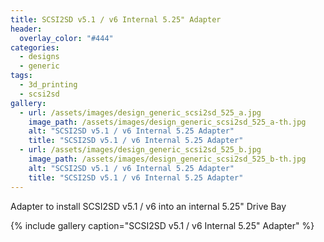```yaml
---
title: SCSI2SD v5.1 / v6 Internal 5.25" Adapter
header:
  overlay_color: "#444"
categories:
  - designs
  - generic
tags:
  - 3d_printing
  - scsi2sd
gallery:
  - url: /assets/images/design_generic_scsi2sd_525_a.jpg
    image_path: /assets/images/design_generic_scsi2sd_525_a-th.jpg
    alt: "SCSI2SD v5.1 / v6 Internal 5.25 Adapter"
    title: "SCSI2SD v5.1 / v6 Internal 5.25 Adapter"
  - url: /assets/images/design_generic_scsi2sd_525_b.jpg
    image_path: /assets/images/design_generic_scsi2sd_525_b-th.jpg
    alt: "SCSI2SD v5.1 / v6 Internal 5.25 Adapter"
    title: "SCSI2SD v5.1 / v6 Internal 5.25 Adapter"
---
```


Adapter to install SCSI2SD v5.1 / v6 into an internal 5.25" Drive Bay

{% include gallery caption="SCSI2SD v5.1 / v6 Internal 5.25\" Adapter" %}